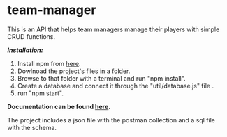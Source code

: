 # team-manager
This is an API that helps team managers manage their players with simple CRUD functions.

**_Installation:_**
1. Install npm from [here](https://www.npmjs.com/get-npm).
2. Dowlnoad the project's files in a folder.
3. Browse to that folder with a terminal and run "npm install".
4. Create a database and connect it through the "util/database.js" file .
5. run "npm start".

**Documentation can be found [here](https://documenter.getpostman.com/view/5813491/S1M3u52h?version=latest).**

The project includes a json file with the postman collection and a sql file with the schema.


